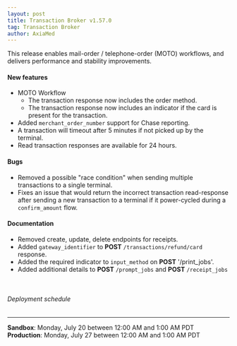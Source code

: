 ```yaml
---
layout: post
title: Transaction Broker v1.57.0
tag: Transaction Broker
author: AxiaMed
---
```


This release enables mail-order / telephone-order (MOTO) workflows, and delivers performance and stability improvements.

#### New features
* MOTO Workflow
  * The transaction response now includes the order method. 
  * The transaction response now includes an indicator if the card is present for the transaction.
* Added `merchant_order_number` support for Chase reporting.
* A transaction will timeout after 5 minutes if not picked up by the terminal.
* Read transaction responses are available for 24 hours.

#### Bugs
* Removed a possible "race condition" when sending multiple transactions to a single terminal.
* Fixes an issue that would return the incorrect transaction read-response after sending a new transaction to a terminal if it power-cycled during a `confirm_amount` flow.

#### Documentation
* Removed create, update, delete endpoints for receipts.
* Added `gateway_identifier` to **POST** `/transactions/refund/card` response.
* Added the required indicator to `input_method` on **POST** '/print_jobs'.
* Added additional details to **POST** `/prompt_jobs` and **POST** `/receipt_jobs`

&nbsp;  
###### Deployment schedule
* * *
**Sandbox**: Monday, July 20 between 12:00 AM and 1:00 AM PDT
<br>
**Production**: Monday, July 27 between 12:00 AM and 1:00 AM PDT
